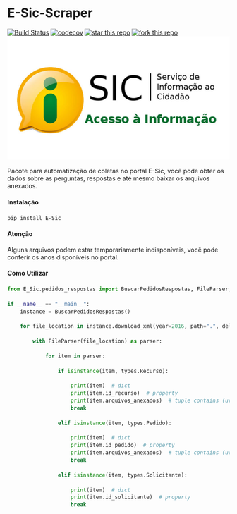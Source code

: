 # E-Sic-Scraper
[![Build Status](https://travis-ci.com/riquedev/E-Sic-Scraper.svg?branch=master)](https://travis-ci.com/riquedev/E-Sic-Scraper) 
[![codecov](https://codecov.io/gh/riquedev/E-Sic-Scraper/branch/master/graph/badge.svg)](https://codecov.io/gh/riquedev/E-Sic-Scraper)
[![star this repo](http://githubbadges.com/star.svg?user=riquedev&style=flat-square&repo=E-Sic-Scraper)](https://github.com/riquedev/E-Sic-Scraper)
[![fork this repo](http://githubbadges.com/fork.svg?user=riquedev&style=flat-square&repo=E-Sic-Scraper)](https://github.com/riquedev/E-Sic-Scraper/fork)
![](./images/e-sic.jpg) 

Pacote para automatização de coletas no portal E-Sic, você pode obter os dados sobre as perguntas, respostas e até mesmo baixar os arquivos anexados.

#### Instalação

`pip install E-Sic`

#### Atenção

Alguns arquivos podem estar temporariamente indisponíveis, você pode conferir os anos disponíveis no portal. 

#### Como Utilizar

```python
from E_Sic.pedidos_respostas import BuscarPedidosRespostas, FileParser, types

if __name__ == "__main__":
    instance = BuscarPedidosRespostas()
    
    for file_location in instance.download_xml(year=2016, path=".", delete_zip=True):
    
        with FileParser(file_location) as parser:

            for item in parser:

                if isinstance(item, types.Recurso):
                    
                    print(item)  # dict
                    print(item.id_recurso)  # property
                    print(item.arquivos_anexados)  # tuple contains (url, file_name)
                    break

                elif isinstance(item, types.Pedido):
                                    
                    print(item)  # dict
                    print(item.id_pedido)  # property
                    print(item.arquivos_anexados)  # tuple contains (url, file_name)
                    break

                elif isinstance(item, types.Solicitante):
                    
                    print(item)  # dict
                    print(item.id_solicitante)  # property
                    break
```